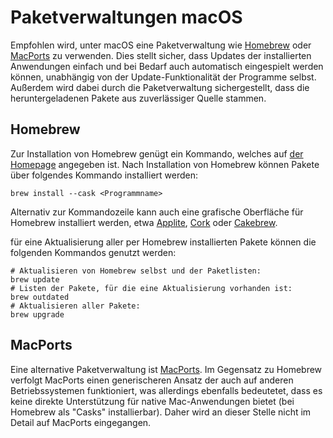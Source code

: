 # Paketverwaltungen macOS

Empfohlen wird, unter macOS eine Paketverwaltung wie [Homebrew](https://brew.sh/) oder [MacPorts](https://www.macports.org/) zu verwenden. Dies stellt sicher, dass Updates der installierten Anwendungen einfach und bei Bedarf auch automatisch eingespielt werden können, unabhängig von der Update-Funktionalität der Programme selbst. Außerdem wird dabei durch die Paketverwaltung sichergestellt, dass die heruntergeladenen Pakete aus zuverlässiger Quelle stammen. 

## Homebrew

Zur Installation von Homebrew genügt ein Kommando, welches auf [der Homepage](https://brew.sh/) angegeben ist. Nach Installation von Homebrew können Pakete über folgendes Kommando installiert werden:
```shell
brew install --cask <Programmname>
```
Alternativ zur Kommandozeile kann auch eine grafische Oberfläche für Homebrew installiert werden, etwa [Applite](https://aerolite.dev/applite/index.html), [Cork](https://corkmac.app/) oder [Cakebrew](https://www.cakebrew.com/). 

für eine Aktualisierung aller per Homebrew installierten Pakete können die folgenden Kommandos genutzt werden:
```shell
# Aktualisieren von Homebrew selbst und der Paketlisten:
brew update
# Listen der Pakete, für die eine Aktualisierung vorhanden ist:
brew outdated
# Aktualisieren aller Pakete:
brew upgrade
```

## MacPorts

Eine alternative Paketverwaltung ist [MacPorts](https://www.macports.org/). Im Gegensatz zu Homebrew verfolgt MacPorts einen generischeren Ansatz der auch auf anderen Betriebssystemen funktioniert, was allerdings ebenfalls bedeutetet, dass es keine direkte Unterstützung für native Mac-Anwendungen bietet (bei Homebrew als "Casks" installierbar). Daher wird an dieser Stelle nicht im Detail auf MacPorts eingegangen.
